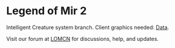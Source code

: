 # Legend of Mir 2

Intelligent Creature system branch.
Client graphics needed: [Data](https://www.dropbox.com/sh/6twfgto4kmteq4i/AAC29zaGRyli7CNR4Z6ENX4Ga?dl=0).

Visit our forum at [LOMCN](http://www.lomcn.org/forum/forumdisplay.php?633) for discussions, help, and updates.
